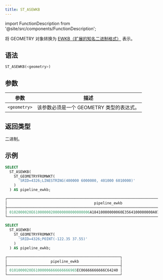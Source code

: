 ```yaml
---
title: ST_ASEWKB
---
```

import FunctionDescription from '@site/src/components/FunctionDescription';

<FunctionDescription description="引入或更新版本：v1.2.436"/>

将 GEOMETRY 对象转换为 [EWKB（扩展的知名二进制格式）](https://postgis.net/docs/ST_GeomFromEWKB.html) 表示。

## 语法

```sql
ST_ASEWKB(<geometry>)
```

## 参数

| 参数         | 描述                                          |
|--------------|------------------------------------------------------|
| `<geometry>` | 该参数必须是一个 GEOMETRY 类型的表达式。 |

## 返回类型

二进制。

## 示例

```sql
SELECT
  ST_ASEWKB(
    ST_GEOMETRYFROMWKT(
      'SRID=4326;LINESTRING(400000 6000000, 401000 6010000)'
    )
  ) AS pipeline_ewkb;

┌────────────────────────────────────────────────────────────────────────────────────────────┐
│                                        pipeline_ewkb                                       │
├────────────────────────────────────────────────────────────────────────────────────────────┤
│ 0102000020E61000000200000000000000006A18410000000060E3564100000000A07918410000000024ED5641 │
└────────────────────────────────────────────────────────────────────────────────────────────┘

SELECT
  ST_ASEWKB(
    ST_GEOMETRYFROMWKT(
      'SRID=4326;POINT(-122.35 37.55)'
    )
  ) AS pipeline_ewkb;

┌────────────────────────────────────────────────────┐
│                    pipeline_ewkb                   │
├────────────────────────────────────────────────────┤
│ 0101000020E61000006666666666965EC06666666666C64240 │
└────────────────────────────────────────────────────┘
```